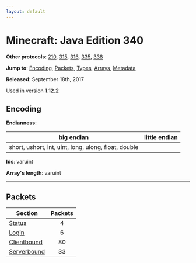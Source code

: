 ```yaml
---
layout: default
---
```


# Minecraft: Java Edition 340

**Other protocols**: [210](./java340), [315](./java340), [316](./java340), [335](./java340), [338](./java340)

**Jump to**: [Encoding](#encoding), [Packets](#packets), [Types](java340/types), [Arrays](java340/arrays), [Metadata](java340/metadata)

**Released**: September 18th, 2017

Used in version **1.12.2**

## Encoding

**Endianness**:

big endian | little endian
---|---
short, ushort, int, uint, long, ulong, float, double | 

**Ids**: varuint

**Array's length**: varuint

-----
## Packets

Section | Packets
---|:---:
[Status](java340/status) | 4
[Login](java340/login) | 6
[Clientbound](java340/clientbound) | 80
[Serverbound](java340/serverbound) | 33
